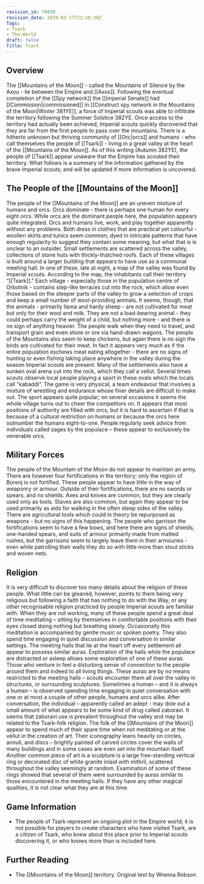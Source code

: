 ```yaml
---
revision_id: 70930
revision_date: 2019-03-17T21:58:30Z
Tags:
- Tsark
- The-World
draft: false
Title: Tsark
---
```

## Overview
The [[Mountains of the Moon]] - called the Mountains of Silence by the Axou - lie between the Empire and [[Axos]]. Following the eventual completion of the [[Spy network]] the [[Imperial Senate]] had [[Commission|commissioned]] in [[Construct spy network in the Mountains of the Moon|Winter 381YE]], a force of Imperial scouts was able to infiltrate the territory following the Summer Solstice 382YE. Once access to the territory had actually been achieved, Imperial scouts quickly discovered that they are far from the first people to pass over the mountains. There is a hitherto unknown but thriving community of [[Orc|orcs]] and humans - who call themselves the people of [[Tsark]] - living in a great valley at the heart of the [[Mountains of the Moon]].
As of this writing (Autumn 382YE), the people of [[Tsark]] appear unaware that the Empire has scouted their territory. What follows is a summary of the information gathered by the brave Imperial scouts, and will be updated if more information is uncovered.
## The People of the [[Mountains of the Moon]]
The people of the [[Mountains of the Moon]] are an uneven mixture of humans and orcs. Orcs dominate - there is perhaps one human for every eight orcs. While orcs are the dominant people here, the population appears quite integrated. Orcs and humans live, work, and play together apparently without any problems. Both dress in clothes that are practical yet colourful - woollen skirts and tunics seem common, dyed in intricate patterns that have enough regularity to suggest they contain some meaning, but what that is is unclear to an outsider. 
Small settlements are scattered across the valley, collections of stone huts with thickly-thatched roofs. Each of these villages is built around a larger building that appears to have use as a communal meeting hall. In one of these, late at night, a map of the valley was found by Imperial scouts. According to the map, the inhabitants call their territory “[[Tsark]].” 
Each village - especially those in the population centre of Orbotnik - contains step-like terraces cut into the rock, which allow even those based on the steeper parts of the valley to grow a selection of crops and keep a small number of wool-providing animals. It seems, though, that the animals - primarily llama and hardy sheep - are not cultivated for meat but only for their wool and milk. They are not a load-bearing animal - they could perhaps carry the weight of a child, but nothing more - and there is no sign of anything heavier. The people walk when they need to travel, and transport grain and even stone or ore via hand-drawn wagons. The people of the Mountains also seem to keep chickens, but again there is no sign the birds are cultivated for their meat. In fact it appears very much as if the entire population eschews meat eating altogether - there are no signs of hunting or even fishing taking place anywhere in the valley during the season Imperial scouts are present. 
Many of the settlements also have a sunken oval arena cut into the rock, which they call a vellut. Several times scouts observe local people playing a sport in these ovals which the locals call "kabaddi”. The game is very physical, a team endeavour that involves a mixture of wrestling and endurance whose finer details are difficult to make out. The sport appears quite popular; on several occasions it seems the whole village turns out to cheer the competitors on. 
It appears that most positions of authority are filled with orcs, but it is hard to ascertain if that is because of a cultural restriction on humans or because the orcs here outnumber the humans eight-to-one. People regularly seek advice from individuals called sages by the populace – these appear to exclusively be venerable orcs.
## Military Forces
The people of the Mountain of the Moon do not appear to maintain an army. There are however four fortifications in the territory; only the region of Borenj is not fortified. 
These people appear to have little in the way of weaponry or armour. Outside of their fortifications, there are no swords or spears, and no shields. Axes and knives are common, but they are clearly used only as tools. Staves are also common, but again they appear to be used primarily as aids for walking in the often steep sides of the valley. There are agricultural tools which could in theory be repurposed as weapons - but no signs of this happening. The people who garrison the fortifications seem to have a few bows, and here there are signs of shields, one-handed spears, and suits of armour primarily made from matted rushes, but the garrisons seem to largely leave them in their armouries - even while patrolling their walls they do so with little more than stout sticks and woven nets. 
## Religion
It is very difficult to discover too many details about the religion of these people. What little can be gleaned, however, points to them being very religious but following a faith that has nothing to do with the Way, or any other recognisable religion practiced by people Imperial scouts are familiar with.
When they are not working, many of these people spend a great deal of time meditating – sitting by themselves in comfortable positions with their eyes closed doing nothing but breathing slowly. Occasionally this meditation is accompanied by gentle music or spoken poetry. They also spend time engaging in quiet discussion and conversation in similar settings.
The meeting halls that lie at the heart off every settlement all appear to possess similar auras. Exploration of the halls while the populace are distracted or asleep allows some exploration of one of these auras. Those who venture in feel a disturbing sense of connection to the people around them and indeed to all living things. These auras are by no means restricted to the meeting halls – scouts encounter them all over the valley in structures, or surrounding sculptures.
Sometimes a human – and it is always a human – is observed spending time engaging in quiet conversation with one or at most a couple of other people, humans and orcs alike. After conversation, the individual – apparently called an adept - may dole out a small amount of what appears to be some kind of drug called zaboravi. It seems that zaboravi use is prevalent throughout the valley and may be related to the Tsark-folk religion.
The folk of the [[Mountains of the Moon]] appear to spend much of their spare time when not meditating or at the vellut in the creation of art. Their iconography leans heavily on circles, annuli, and discs – brightly painted of carved circles cover the walls of many buildings and in some cases are even set into the mountain itself. 
Another common piece of art is a sculpture is a large free-standing vertical ring or decorated disc of white granite inlaid with mithril, scattered throughout the valley  seemingly at random. Examination of some of these rings showed that several of them were surrounded by auras similar to those encountered in the meeting halls. If they have any other magical qualities, it is not clear what they are at this time.
## Game Information
* The people of Tsark represent an ongoing plot in the Empire world; it is not possible for players to create characters who have visited Tsark, are a citizen of Tsark, who knew about this place prior to Imperial scouts discovering it, or who knows more than is included here.
## Further Reading
* The [[Mountains of the Moon]] territory.
Original text by Wrenna Robson